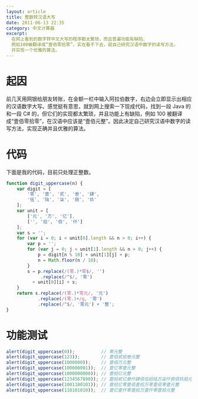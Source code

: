 ```yaml
---
layout: article
title: 整数转汉语大写
date: 2011-06-13 22:35
category: 中文计算器
excerpt:
  在网上看到的数字转中文大写的程序都太繁琐，而且普遍功能有缺陷，
  例如100被翻译成“壹佰零拾零”。实在看不下去，就自己研究汉语中数字的读写方法，
  并实现一个优雅的算法。
---
```


# 起因

前几天用网银给朋友转账，在金额一栏中输入阿拉伯数字，右边会立即显示出相应的汉语数字大写。感觉挺有意思，就到网上搜索一下现成代码，找到一段 Java 的和一段 C# 的，但它们的实现都太繁琐，并且功能上有缺陷，例如 100 被翻译成“壹佰零拾零”，在汉语中应该是“壹佰元整”。因此决定自己研究汉语中数字的读写方法，实现正确并且优雅的算法。

# 代码

下面是我的代码，目前只处理正整数。

```javascript
function digit_uppercase(n) {
    var digit = [
        '零', '壹', '贰', '叁', '肆',
        '伍', '陆', '柒', '捌', '玖'
    ];
    var unit = [
        ['元', '万', '亿'],
        ['', '拾', '佰', '仟']
    ];
    var s = '';
    for (var i = 0; i < unit[0].length && n > 0; i++) {
        var p = '';
        for (var j = 0; j < unit[1].length && n > 0; j++) {
            p = digit[n % 10] + unit[1][j] + p;
            n = Math.floor(n / 10);
        }
        s = p.replace(/(零.)*零$/, '')
             .replace(/^$/, '零')
          + unit[0][i] + s;
    }
    return s.replace(/(零.)*零元/, '元')
            .replace(/(零.)+/g, '零')
            .replace(/^$/, '零元') + '整';
}
```

# 功能测试

```javascript
alert(digit_uppercase(0));          // 零元整
alert(digit_uppercase(123));        // 壹佰贰拾叁元整
alert(digit_uppercase(1000000));    // 壹佰万元整
alert(digit_uppercase(100000001));  // 壹亿零壹元整
alert(digit_uppercase(1000000000)); // 壹拾亿元整
alert(digit_uppercase(1234567890)); // 壹拾贰亿叁仟肆佰伍拾陆万柒仟捌佰玖拾元整
alert(digit_uppercase(1001100101)); // 壹拾亿零壹佰壹拾万零壹佰零壹元整
alert(digit_uppercase(110101010));  // 壹亿壹仟零壹拾万壹仟零壹拾元整
```
